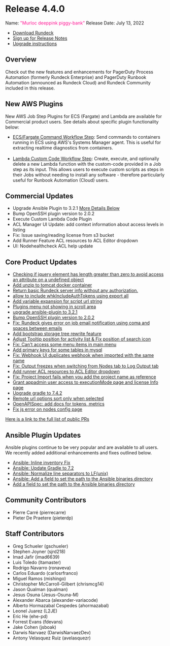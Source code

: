 # Release 4.4.0

Name: <span style="color: deeppink"><span class="glyphicon glyphicon-piggy-bank"></span> "Murloc deeppink piggy-bank"</span>
Release Date: July 13, 2022

- [Download Rundeck](https://download.rundeck.com/)
- [Sign up for Release Notes](https://www.rundeck.com/release-notes-signup)
- [Upgrade instructions](/upgrading/)

## Overview

Check out the new features and enhancements for PagerDuty Process Automation (formerly Rundeck Enterprise) and PagerDuty Runbook Automation (announced as Rundeck Cloud) and Rundeck Community included in this release.

## New AWS Plugins
New AWS Job Step Plugins for ECS (Fargate) and Lambda are available for Commercial product users. See details about specific plugin functionality below:

* [ECS/Fargate Command Workflow Step](/manual/workflow-steps/aws-ecs-fargate): Send commands to containers running in ECS using AWS's Systems Manager agent. This is useful for extracting realtime diagnostics from containers.<br><br>
* [Lambda Custom Code Workflow Step](/manual/workflow-steps/aws-lambda.html#lambda-custom-code-execution): Create, execute, and optionally delete a new Lambda function with the custom-code provided in a Job step as its input. This allows users to execute custom scripts as steps in their Jobs without needing to install any software - therefore particularly useful for Runbook Automation (Cloud) users.

## Commercial Updates

* Upgrade Ansible Plugin to 3.2.1 [More Details Below](#ansible-plugin-updates)
* Bump OpenSSH plugin version to 2.0.2
* Execute Custom Lambda Code Plugin
* ACL Manager UI Update: add context information about access levels in listing
* Fix: Issue saving/reading license from s3 bucket
* Add Runner Feature ACL resources to ACL Editor dropdown
* UI: Nodehealthcheck ACL help update


## Core Product Updates

* [Checking if jquery element has length greater than zero to avoid access an attribute on a undefined object](https://github.com/rundeck/rundeck/pull/7784)
* [Add unzip to tomcat docker container](https://github.com/rundeck/rundeck/pull/7782)
* [Return basic Rundeck server info without any authorization.](https://github.com/rundeck/rundeck/pull/7772)
* [allow to include whkIncludeAuthTokens using export all](https://github.com/rundeck/rundeck/pull/7771)
* [Add variable expansion for script url string](https://github.com/rundeck/rundeck/pull/7767)
* [Plugins menu not showing in scroll area](https://github.com/rundeck/rundeck/pull/7765)
* [upgrade ansible-plugin to 3.2.1](https://github.com/rundeck/rundeck/pull/7762)
* [Bump OpenSSH plugin version to 2.0.2](https://github.com/rundeck/rundeck/pull/7751)
* [Fix: Rundeck gives error on job email notification using coma and spaces between emails](https://github.com/rundeck/rundeck/pull/7750)
* [Add bootstrap storage tree rewrite feature](https://github.com/rundeck/rundeck/pull/7744)
* [Adjust Tooltip position for activity list &amp; Fix position of search icon](https://github.com/rundeck/rundeck/pull/7742)
* [Fix: Can&#39;t access some menu items in main menu](https://github.com/rundeck/rundeck/pull/7741)
* [Add primary keys for some tables in mysql](https://github.com/rundeck/rundeck/pull/7739)
* [Fix: Webhook UI duplicates webhook when imported with the same name](https://github.com/rundeck/rundeck/pull/7737)
* [Fix: Output freezes when switching from Nodes tab to Log Output tab](https://github.com/rundeck/rundeck/pull/7731)
* [Add runner ACL resources to ACL Editor dropdown](https://github.com/rundeck/rundeck/pull/7730)
* [Fix: Project Import fails when you add the project name as reference](https://github.com/rundeck/rundeck/pull/7728)
* [Grant appadmin user access to executionMode page and license Info page](https://github.com/rundeck/rundeck/pull/7726)
* [Upgrade gradle to 7.4.2](https://github.com/rundeck/rundeck/pull/7720)
* [Remote url options sort only when selected](https://github.com/rundeck/rundeck/pull/7713)
* [OpenAPISpec: add docs for tokens, metrics](https://github.com/rundeck/rundeck/pull/7688)
* [Fix js error on nodes config page](https://github.com/rundeck/rundeck/pull/7660)

[Here is a link to the full list of public PRs](https://github.com/rundeck/rundeck/pulls?q=is%3Apr+milestone%3A4.4.0+is%3Aclosed)

## Ansible Plugin Updates

Ansible plugins continue to be very popular and are available to all users. We recently added additional enhancements and fixes outlined below. 

* [Ansible: Inline inventory Fix](https://github.com/rundeck-plugins/ansible-plugin/pull/318)
* [Ansible: Update Gradle to 7.2](https://github.com/rundeck-plugins/ansible-plugin/pull/317)
* [Ansible: Normalize line separators to LF(unix)](https://github.com/rundeck-plugins/ansible-plugin/pull/316)
* [Ansible: Add a field to set the path to the Ansible binaries directory](https://github.com/rundeck-plugins/ansible-plugin/pull/315)
* [Add a field to set the path to the Ansible binaries directory](https://github.com/rundeck-plugins/ansible-plugin/pull/288)

## Community Contributors

* Pierre Carré (pierrecarre)
* Pieter De Praetere (pieterdp)

## Staff Contributors

* Greg Schueler (gschueler)
* Stephen Joyner (sjrd218)
* Imad Jafir (imad6639)
* Luis Toledo (ltamaster)
* Rodrigo Navarro (ronaveva)
* Carlos Eduardo (carlosrfranco)
* Miguel Ramos (mishingo)
* Christopher McCarroll-Gilbert (chrismcg14)
* Jason Qualman (qualman)
* Jesus Osuna (Jesus-Osuna-M)
* Alexander Abarca (alexander-variacode)
* Alberto Hormazabal Cespedes (ahormazabal)
* Leonel Juarez (L2JE)
* Eric He (ehe-pd)
* Forrest Evans (fdevans)
* Jake Cohen (jsboak)
* Darwis Narvaez (DarwisNarvaezDev)
* Antony Velasquez Ruiz (avelasquezr)
